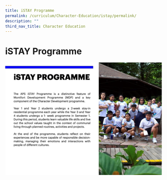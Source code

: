 ```yaml
---
title: iSTAY Programme
permalink: /curriculum/Character-Education/istay/permalink/
description: ""
third_nav_title: Character Education
---
```

iSTAY Programme
===============


![](/images/Curriculum/iSTAY.jpeg)